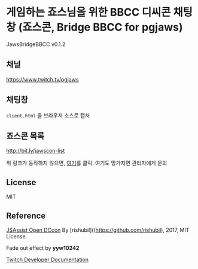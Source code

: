 # 게임하는 죠스님을 위한 BBCC 디씨콘 채팅창 (죠스콘, Bridge BBCC for pgjaws)
JawsBridgeBBCC v0.1.2

## 채널

https://www.twitch.tv/pgjaws

## 채팅창
`client.html`
을 브라우저 소스로 캡처

## 죠스콘 목록
http://bit.ly/jawscon-list

위 링크가 동작하지 않으면, [여기](https://rishubil.github.io/jsassist-open-dccon/#/list?dccon_list=https://raw.githubusercontent.com/JawsPlayingGame/JawsBridgeBBCC/master/lib/dccon_list.json)를 클릭. 여기도 망가지면 관리자에게 문의



## License
MIT

## Reference
[JSAssist Open DCcon](https://github.com/rishubil/jsassist-open-dccon)
By [rishubil]((https://github.com/rishubil), 2017, MIT License.

Fade out effect by **yyw10242**

[Twitch Developer Documentation](https://dev.twitch.tv/docs)